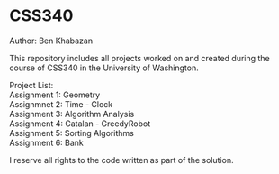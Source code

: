 # CSS340
Author: Ben Khabazan

This repository includes all projects worked on and created during the course of CSS340 in the University of Washington. 

Project List:  <br />
Assignment 1: Geometry <br />
Assignmnet 2: Time - Clock <br />
Assignment 3: Algorithm Analysis <br />
Assignment 4: Catalan - GreedyRobot <br />
Assignment 5: Sorting Algorithms <br />
Assignment 6: Bank <br />

I reserve all rights to the code written as part of the solution.
